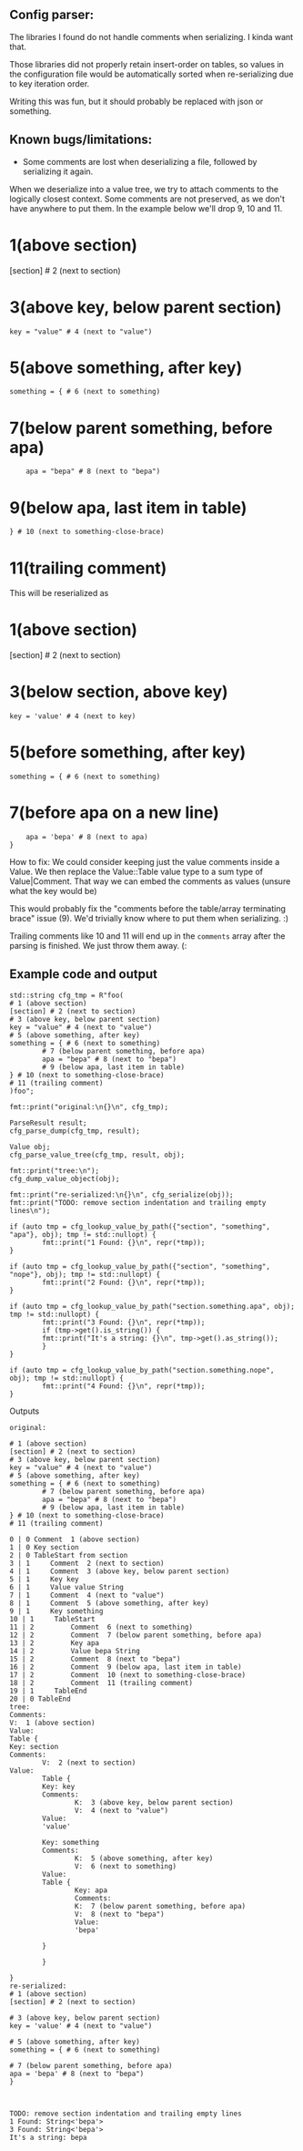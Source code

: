Config parser:
--------------

The libraries I found do not handle comments when serializing. I kinda want that.

Those libraries did not properly retain insert-order on tables, so values in the
configuration file would be automatically sorted when re-serializing due to key
iteration order.

Writing this was fun, but it should probably be replaced with json or something.

Known bugs/limitations:
-----------------------

* Some comments are lost when deserializing a file, followed by serializing it again.

When we deserialize into a value tree, we try to attach comments to the
logically closest context. Some comments are not preserved, as we don't
have anywhere to put them. In the example below we'll drop 9, 10 and 11.

# 1(above section)
[section] # 2 (next to section)
# 3(above key, below parent section)
    key = "value" # 4 (next to "value")
# 5(above something, after key)
    something = { # 6 (next to something)
# 7(below parent something, before apa)
        apa = "bepa" # 8 (next to "bepa")
# 9(below apa, last item in table)
    } # 10 (next to something-close-brace)
# 11(trailing comment)

This will be reserialized as

# 1(above section)
[section] # 2 (next to section)
# 3(below section, above key)
    key = 'value' # 4 (next to key)
# 5(before something, after key)
    something = { # 6 (next to something)
# 7(before apa on a new line)
        apa = 'bepa' # 8 (next to apa)
    }

How to fix:
We could consider keeping just the value comments inside a Value. We then
replace the Value::Table value type to a sum type of Value|Comment. That
way we can embed the comments as values (unsure what the key would be)

This would probably fix the "comments before the table/array terminating brace" issue (9).
We'd trivially know where to put them when serializing. :)

Trailing comments like 10 and 11 will end up in the `comments` array after the parsing is
finished. We just throw them away. (:


Example code and output
-----------------------

    std::string cfg_tmp = R"foo(
    # 1 (above section)
    [section] # 2 (next to section)
    # 3 (above key, below parent section)
    key = "value" # 4 (next to "value")
    # 5 (above something, after key)
    something = { # 6 (next to something)
            # 7 (below parent something, before apa)
            apa = "bepa" # 8 (next to "bepa")
            # 9 (below apa, last item in table)
    } # 10 (next to something-close-brace)
    # 11 (trailing comment)
    )foo";

    fmt::print("original:\n{}\n", cfg_tmp);

    ParseResult result;
    cfg_parse_dump(cfg_tmp, result);

    Value obj;
    cfg_parse_value_tree(cfg_tmp, result, obj);

    fmt::print("tree:\n");
    cfg_dump_value_object(obj);

    fmt::print("re-serialized:\n{}\n", cfg_serialize(obj));
    fmt::print("TODO: remove section indentation and trailing empty lines\n");

    if (auto tmp = cfg_lookup_value_by_path({"section", "something", "apa"}, obj); tmp != std::nullopt) {
            fmt::print("1 Found: {}\n", repr(*tmp));
    }

    if (auto tmp = cfg_lookup_value_by_path({"section", "something", "nope"}, obj); tmp != std::nullopt) {
            fmt::print("2 Found: {}\n", repr(*tmp));
    }

    if (auto tmp = cfg_lookup_value_by_path("section.something.apa", obj); tmp != std::nullopt) {
            fmt::print("3 Found: {}\n", repr(*tmp));
            if (tmp->get().is_string()) {
            fmt::print("It's a string: {}\n", tmp->get().as_string());
            }
    }

    if (auto tmp = cfg_lookup_value_by_path("section.something.nope", obj); tmp != std::nullopt) {
            fmt::print("4 Found: {}\n", repr(*tmp));
    }


Outputs

    original:

    # 1 (above section)
    [section] # 2 (next to section)
    # 3 (above key, below parent section)
    key = "value" # 4 (next to "value")
    # 5 (above something, after key)
    something = { # 6 (next to something)
            # 7 (below parent something, before apa)
            apa = "bepa" # 8 (next to "bepa")
            # 9 (below apa, last item in table)
    } # 10 (next to something-close-brace)
    # 11 (trailing comment)
    
    0 | 0 Comment  1 (above section) 
    1 | 0 Key section 
    2 | 0 TableStart from section 
    3 | 1     Comment  2 (next to section) 
    4 | 1     Comment  3 (above key, below parent section) 
    5 | 1     Key key 
    6 | 1     Value value String
    7 | 1     Comment  4 (next to "value") 
    8 | 1     Comment  5 (above something, after key) 
    9 | 1     Key something 
    10 | 1     TableStart  
    11 | 2         Comment  6 (next to something) 
    12 | 2         Comment  7 (below parent something, before apa) 
    13 | 2         Key apa 
    14 | 2         Value bepa String
    15 | 2         Comment  8 (next to "bepa") 
    16 | 2         Comment  9 (below apa, last item in table) 
    17 | 2         Comment  10 (next to something-close-brace) 
    18 | 2         Comment  11 (trailing comment) 
    19 | 1     TableEnd  
    20 | 0 TableEnd  
    tree:
    Comments:
    V:  1 (above section)
    Value:
    Table {
    Key: section
    Comments:
            V:  2 (next to section)
    Value:
            Table {
            Key: key
            Comments:
                    K:  3 (above key, below parent section)
                    V:  4 (next to "value")
            Value:
            'value'

            Key: something
            Comments:
                    K:  5 (above something, after key)
                    V:  6 (next to something)
            Value:
            Table {
                    Key: apa
                    Comments:
                    K:  7 (below parent something, before apa)
                    V:  8 (next to "bepa")
                    Value:
                    'bepa'

            }

            }

    }
    re-serialized:
    # 1 (above section)
    [section] # 2 (next to section)

    # 3 (above key, below parent section)
    key = 'value' # 4 (next to "value")

    # 5 (above something, after key)
    something = { # 6 (next to something)

    # 7 (below parent something, before apa)
    apa = 'bepa' # 8 (next to "bepa")
    }



    TODO: remove section indentation and trailing empty lines
    1 Found: String<'bepa'>
    3 Found: String<'bepa'>
    It's a string: bepa